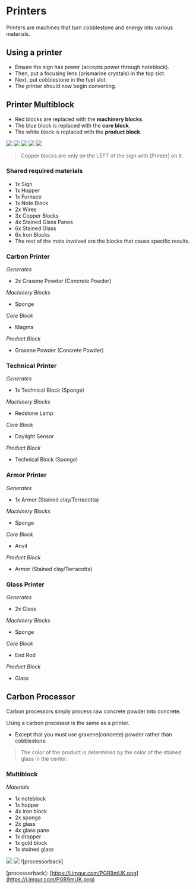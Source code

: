 # Printers

Printers are machines that turn cobblestone and energy into various materials.

## Using a printer

* Ensure the sign has power \(accepts power through noteblock\).
* Then, put a focusing lens \(prismarine crystals\) in the top slot.
* Next, put cobblestone in the fuel slot.
* The printer should now begin converting.

## Printer Multiblock

* Red blocks are replaced with the **machinery blocks**.
* The blue block is replaced with the **core block**.
* The white block is replaced with the **product block**.

![](https://i.imgur.com/tjKPkNQ.png) ![](https://i.imgur.com/5iU9gLW.png) ![](https://i.imgur.com/8qjwpaV.png) ![](https://i.imgur.com/XXqIqu0.png) ![](https://i.imgur.com/yOrnncs.png)

> Copper blocks are only on the LEFT of the sign with \[Printer\] on it.

### Shared required materials

* 1x Sign
* 1x Hopper
* 1x Furnace
* 1x Note Block
* 2x Wires
* 3x Copper Blocks
* 4x Stained Glass Panes
* 6x Stained Glass
* 6x Iron Blocks
* The rest of the mats involved are the blocks that cause specific results.

### Carbon Printer

_Generates_

* 2x Graxene Powder \(Concrete Powder\)

_Machinery Blocks_

* Sponge

_Core Block_

* Magma

_Product Block_

* Graxene Powder \(Concrete Powder\)

### Technical Printer

_Generates_

* 1x Technical Block \(Sponge\)

_Machinery Blocks_

* Redstone Lamp

_Core Block_

* Daylight Sensor

_Product Block_

* Technical Block \(Sponge\)

### Armor Printer

_Generates_

* 1x Armor \(Stained clay/Terracotta\)

_Machinery Blocks_

* Sponge

_Core Block_

* Anvil

_Product Block_

* Armor \(Stained clay/Terracotta\)

### Glass Printer

_Generates_

* 2x Glass

_Machinery Blocks_

* Sponge

_Core Block_

* End Rod

_Product Block_

* Glass

## Carbon Processor

Carbon processors simply process raw concrete powder into concrete.

Using a carbon processor is the same as a printer.

* Except that you must use graxene\(concrete\) powder rather than cobblestone.

> The color of the product is determined by the color of the stained glass in the center.

### Multiblock

_Materials_

* 1x noteblock
* 1x hopper
* 4x iron block
* 2x sponge
* 2x glass
* 4x glass pane
* 1x dropper
* 1x gold block
* 1x stained glass

![](https://i.imgur.com/ByzG2fX.png) ![](https://i.imgur.com/m9sfK3b.png) !\[processorback\]

\[processorback\]: [https://i.imgur.com/PGR9mUK.png](https://i.imgur.com/PGR9mUK.png)

